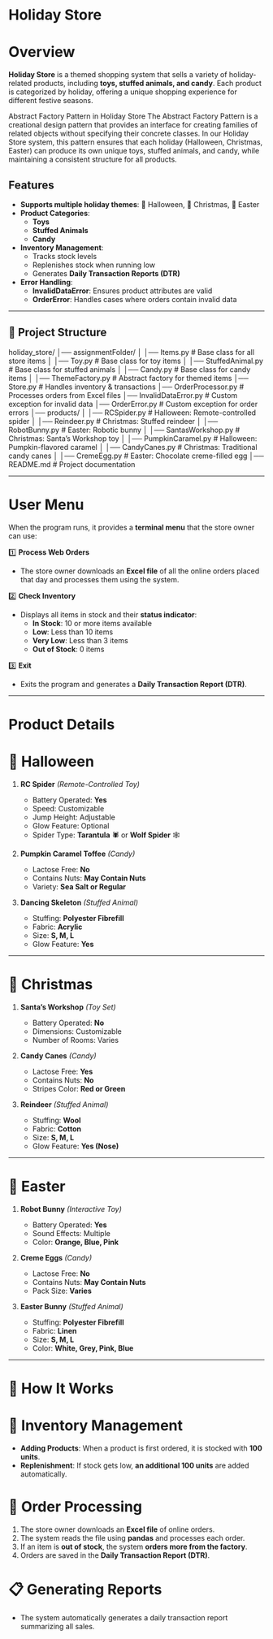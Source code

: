 # Holiday Store  

# Overview  
**Holiday Store** is a themed shopping system that sells a variety of holiday-related products, including **toys, stuffed animals, and candy**. Each product is categorized by holiday, offering a unique shopping experience for different festive seasons.  

Abstract Factory Pattern in Holiday Store
The Abstract Factory Pattern is a creational design pattern that provides an interface for creating families of related objects without specifying their concrete classes. In our Holiday Store system, this pattern ensures that each holiday (Halloween, Christmas, Easter) can produce its own unique toys, stuffed animals, and candy, while maintaining a consistent structure for all products.

## Features  
- **Supports multiple holiday themes**: 🎃 Halloween, 🎄 Christmas, 🐰 Easter  
- **Product Categories**:  
  - **Toys**  
  - **Stuffed Animals**  
  - **Candy**  
- **Inventory Management**:  
  - Tracks stock levels  
  - Replenishes stock when running low  
  - Generates **Daily Transaction Reports (DTR)**  
- **Error Handling**:  
  - **InvalidDataError**: Ensures product attributes are valid  
  - **OrderError**: Handles cases where orders contain invalid data  

---

## 📂 Project Structure  
holiday_store/ │── assignmentFolder/ │ │── Items.py # Base class for all store items
│ │── Toy.py # Base class for toy items
│ │── StuffedAnimal.py # Base class for stuffed animals
│ │── Candy.py # Base class for candy items
│ │── ThemeFactory.py # Abstract factory for themed items
│── Store.py # Handles inventory & transactions
│── OrderProcessor.py # Processes orders from Excel files
│── InvalidDataError.py # Custom exception for invalid data
│── OrderError.py # Custom exception for order errors
│── products/ │ │── RCSpider.py # Halloween: Remote-controlled spider
│ │── Reindeer.py # Christmas: Stuffed reindeer
│ │── RobotBunny.py # Easter: Robotic bunny
│ │── SantasWorkshop.py # Christmas: Santa’s Workshop toy
│ │── PumpkinCaramel.py # Halloween: Pumpkin-flavored caramel
│ │── CandyCanes.py # Christmas: Traditional candy canes
│ │── CremeEgg.py # Easter: Chocolate creme-filled egg
│── README.md # Project documentation



---

# User Menu  
When the program runs, it provides a **terminal menu** that the store owner can use:  

1️⃣ **Process Web Orders**  
   - The store owner downloads an **Excel file** of all the online orders placed that day and processes them using the system.  

2️⃣ **Check Inventory**  
   - Displays all items in stock and their **status indicator**:  
     - **In Stock**: 10 or more items available  
     - **Low**: Less than 10 items  
     - **Very Low**: Less than 3 items  
     - **Out of Stock**: 0 items  

3️⃣ **Exit**  
   - Exits the program and generates a **Daily Transaction Report (DTR)**.  

---

# Product Details  

# 🎃 **Halloween**  
1. **RC Spider** *(Remote-Controlled Toy)*  
   - Battery Operated: **Yes**  
   - Speed: Customizable  
   - Jump Height: Adjustable  
   - Glow Feature: Optional  
   - Spider Type: **Tarantula** 🕷️ or **Wolf Spider** 🕸️  

2. **Pumpkin Caramel Toffee** *(Candy)*  
   - Lactose Free: **No**  
   - Contains Nuts: **May Contain Nuts**  
   - Variety: **Sea Salt or Regular**  

3. **Dancing Skeleton** *(Stuffed Animal)*  
   - Stuffing: **Polyester Fibrefill**  
   - Fabric: **Acrylic**  
   - Size: **S, M, L**  
   - Glow Feature: **Yes**  

---

# 🎄 **Christmas**  
1. **Santa’s Workshop** *(Toy Set)*  
   - Battery Operated: **No**  
   - Dimensions: Customizable  
   - Number of Rooms: Varies  

2. **Candy Canes** *(Candy)*  
   - Lactose Free: **Yes**  
   - Contains Nuts: **No**  
   - Stripes Color: **Red or Green**  

3. **Reindeer** *(Stuffed Animal)*  
   - Stuffing: **Wool**  
   - Fabric: **Cotton**  
   - Size: **S, M, L**  
   - Glow Feature: **Yes (Nose)**  

---

# 🐰 **Easter**  
1. **Robot Bunny** *(Interactive Toy)*  
   - Battery Operated: **Yes**  
   - Sound Effects: Multiple  
   - Color: **Orange, Blue, Pink**  

2. **Creme Eggs** *(Candy)*  
   - Lactose Free: **No**  
   - Contains Nuts: **May Contain Nuts**  
   - Pack Size: **Varies**  

3. **Easter Bunny** *(Stuffed Animal)*  
   - Stuffing: **Polyester Fibrefill**  
   - Fabric: **Linen**  
   - Size: **S, M, L**  
   - Color: **White, Grey, Pink, Blue**  

---

# 🔧 How It Works  

# 🏬 **Inventory Management**  
- **Adding Products**: When a product is first ordered, it is stocked with **100 units**.  
- **Replenishment**: If stock gets low, **an additional 100 units** are added automatically.  

# 🛒 **Order Processing**  
1. The store owner downloads an **Excel file** of online orders.  
2. The system reads the file using **pandas** and processes each order.  
3. If an item is **out of stock**, the system **orders more from the factory**.  
4. Orders are saved in the **Daily Transaction Report (DTR)**.  

# 📋 **Generating Reports**  
- The system automatically generates a daily transaction report summarizing all sales.  
  


